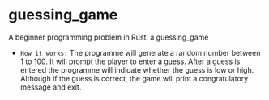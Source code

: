 # guessing_game
A beginner programming problem in Rust: a guessing_game
* `How it works:` The programme will generate a random number between 1 to 100. It will prompt the player to enter a guess. 
After a guess is entered the programme will indicate whether the guess is low or high. 
Although if the guess is correct, the game will print a congratulatory message and exit.
